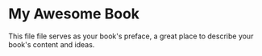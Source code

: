 # My Awesome Book

This file file serves as your book's preface, a great place to describe your book's content and ideas.

### 



